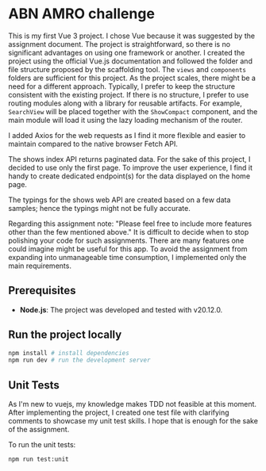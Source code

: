# ABN AMRO challenge

This is my first Vue 3 project. I chose Vue because it was suggested by the assignment document. The project is straightforward, so there is no significant advantages on using one framework or another. I created the project using the official Vue.js documentation and followed the folder and file structure proposed by the scaffolding tool. The `views` and `components` folders are sufficient for this project. As the project scales, there might be a need for a different approach. Typically, I prefer to keep the structure consistent with the existing project. If there is no structure, I prefer to use routing modules along with a library for reusable artifacts. For example, `SearchView` will be placed together with the `ShowCompact` component, and the main module will load it using the lazy loading mechanism of the router.

I added Axios for the web requests as I find it more flexible and easier to maintain compared to the native browser Fetch API.

The shows index API returns paginated data. For the sake of this project, I decided to use only the first page. To improve the user experience, I find it handy to create dedicated endpoint(s) for the data displayed on the home page.

The typings for the shows web API are created based on a few data samples; hence the typings might not be fully accurate.

Regarding this assignment note: "Please feel free to include more features other than the few mentioned above." It is difficult to decide when to stop polishing your code for such assignments. There are many features one could imagine might be useful for this app. To avoid the assignment from expanding into unmanageable time consumption, I implemented only the main requirements.

## Prerequisites

- **Node.js**: The project was developed and tested with v20.12.0.

## Run the project locally

```sh
npm install # install dependencies
npm run dev # run the development server
```

## Unit Tests

As I'm new to vuejs, my knowledge makes TDD not feasible at this moment. After implementing the project, I created one test file with clarifying comments to showcase my unit test skills. I hope that is enough for the sake of the assignment.

To run the unit tests:

```sh
npm run test:unit
```

